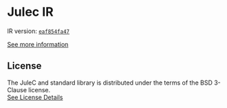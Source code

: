 # Julec IR

IR version: [`eaf854fa47`](https://github.com/julelang/jule/tree/eaf854fa47221368f05c5108aae57e5c6089cbdd)

[See more information](https://manual.jule.dev/getting-started/install-from-source/compile-from-ir.html)

## License

The JuleC and standard library is distributed under the terms of the BSD 3-Clause license. \
[See License Details](./LICENSE)
